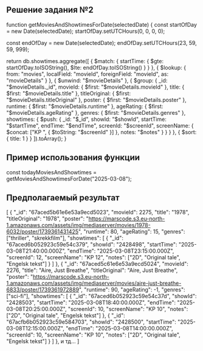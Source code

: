 ## Решение задания №2

function getMoviesAndShowtimesForDate(selectedDate) {
  const startOfDay = new Date(selectedDate);
  startOfDay.setUTCHours(0, 0, 0, 0);
  
  const endOfDay = new Date(selectedDate);
  endOfDay.setUTCHours(23, 59, 59, 999);

  return db.showtimes.aggregate([
    {
      $match: {
        startTime: {
          $gte: startOfDay.toISOString(),
          $lte: endOfDay.toISOString()
        }
      }
    },
    {
      $lookup: {
        from: "movies",
        localField: "movieId",
        foreignField: "movieId",
        as: "movieDetails"
      }
    },
    {
      $unwind: "$movieDetails"
    },
    {
      $group: {
        _id: "$movieDetails._id",
        movieId: { $first: "$movieDetails.movieId" },
        title: { $first: "$movieDetails.title" },
        titleOriginal: { $first: "$movieDetails.titleOriginal" },
        poster: { $first: "$movieDetails.poster" },
        runtime: { $first: "$movieDetails.runtime" },
        ageRating: { $first: "$movieDetails.ageRating" },
        genres: { $first: "$movieDetails.genres" },
        showtimes: {
          $push: {
            _id: "$_id",
            showId: "$showId",
            startTime: "$startTime",
            endTime: "$endTime",
            screenId: "$screenId",
            screenName: { $concat: ["KP ", { $toString: "$screenId" }] },
            notes: "$notes"
          }
        }
      }
    },
    {
      $sort: {
        title: 1
      }
    }
  ]).toArray();
}

## Пример использования функции

const todayMoviesAndShowtimes = getMoviesAndShowtimesForDate("2025-03-08");

## Предполагаемый результат

[
  {
    "_id": "67aced5b61e6e53a9ecd5023",
    "movieId": 2275,
    "title": "1978",
    "titleOriginal": "1978",
    "poster": "https://marscode.s3.eu-north-1.amazonaws.com/assets/img/mediaserver/movies/1978-6032/poster/1739361431425",
    "runtime": 80,
    "ageRating": 15,
    "genres": ["thriller", "skrekkfilm"],
    "showtimes": [
      {
        "_id": "67aced6b052923c59e54c379",
        "showId": "2428498",
        "startTime": "2025-03-08T21:40:00.000Z",
        "endTime": "2025-03-08T23:15:00.000Z",
        "screenId": 12,
        "screenName": "KP 12",
        "notes": ["2D", "Original tale", "Engelsk tekst"]
      }
    ]
  },
  {
    "_id": "67aced5c61e6e53a9ecd5024",
    "movieId": 2276,
    "title": "Aire, Just Breathe",
    "titleOriginal": "Aire, Just Breathe",
    "poster": "https://marscode.s3.eu-north-1.amazonaws.com/assets/img/mediaserver/movies/aire-just-breathe-6833/poster/1739361972889",
    "runtime": 90,
    "ageRating": -1,
    "genres": ["sci-fi"],
    "showtimes": [
      {
        "_id": "67aced6b052923c59e54c37d",
        "showId": "2428503",
        "startTime": "2025-03-08T18:40:00.000Z",
        "endTime": "2025-03-08T20:25:00.000Z",
        "screenId": 10,
        "screenName": "KP 10",
        "notes": ["2D", "Original tale", "Engelsk tekst"]
      },
      {
        "_id": "67acfb6b052923c59e584703",
        "showId": "2428500",
        "startTime": "2025-03-08T12:15:00.000Z",
        "endTime": "2025-03-08T14:00:00.000Z",
        "screenId": 10,
        "screenName": "KP 10",
        "notes": ["2D", "Original tale", "Engelsk tekst"]
      }
    ]
  },
  и тд...
]